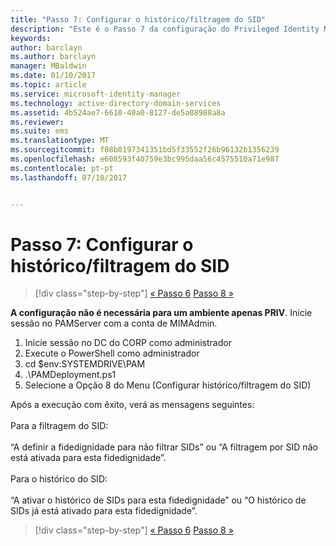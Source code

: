 ```yaml
---
title: "Passo 7: Configurar o histórico/filtragem do SID"
description: "Este é o Passo 7 da configuração do Privileged Identity Manager através de scripts. Este passo inclui a configuração do histórico do SID/da filtragem do SID."
keywords: 
author: barclayn
ms.author: barclayn
manager: MBaldwin
ms.date: 01/10/2017
ms.topic: article
ms.service: microsoft-identity-manager
ms.technology: active-directory-domain-services
ms.assetid: 4b524ae7-6610-40a0-8127-de5a08988a8a
ms.reviewer: 
ms.suite: ems
ms.translationtype: MT
ms.sourcegitcommit: f08b0197341351bd5f33552f26b96132b1356239
ms.openlocfilehash: e608593f40759e3bc995daa56c4575510a71e987
ms.contentlocale: pt-pt
ms.lasthandoff: 07/10/2017


---
```


# Passo 7: Configurar o histórico/filtragem do SID
<a id="step-7-set-up-sid-historysid-filtering" class="xliff"></a>

>[!div class="step-by-step"]
[« Passo 6](sp1-step6-setup-pam-trust.md)
[Passo 8 »](sp1-step8-pam-deployment-verification.md)

**A configuração não é necessária para um ambiente apenas PRIV**. Inicie sessão no PAMServer com a conta de MIMAdmin.

1. Inicie sessão no DC do CORP como administrador
2. Execute o PowerShell como administrador
3. cd $env:SYSTEMDRIVE\PAM
4. .\PAMDeployment.ps1
5. Selecione a Opção 8 do Menu (Configurar histórico/filtragem do SID)

Após a execução com êxito, verá as mensagens seguintes:<br/></br>
Para a filtragem do SID: <br/></br>
“A definir a fidedignidade para não filtrar SIDs” ou “A filtragem por SID não está ativada para esta fidedignidade”. </br></br>
Para o histórico do SID: </br></br>
“A ativar o histórico de SIDs para esta fidedignidade” ou “O histórico de SIDs já está ativado para esta fidedignidade”.

>[!div class="step-by-step"]
[« Passo 6](sp1-step6-setup-pam-trust.md)
[Passo 8 »](sp1-step8-pam-deployment-verification.md)

